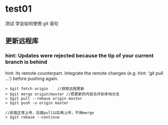 # test01
测试
学会如何使用 git 语句
## 更新远程库
### hint: Updates were rejected because the tip of your current branch is behind
hint: its remote counterpart. Integrate the remote changes (e.g.
hint: 'git pull ...') before pushing again.

    > $git fetch origin    //获取远程更新
    > $git merge origin/master //把更新的内容合并到本地分支
    > $git pull --rebase origin master
    > $git push -u origin master

    //前面正常上传，后面pull以后再上传，不用merge
    > $git rebase --continue
